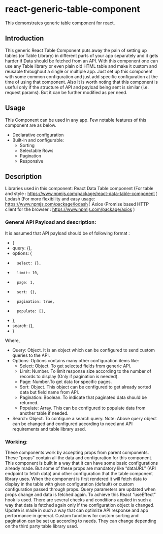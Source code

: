 # react-generic-table-component

This demonstrates generic table component for react.

## Introduction

This generic React Table Component puts away the pain of setting up tables (or Table Library) in different parts of your app separately and it gets harder if Data should be fetched from an API. With this component one can use any Table library or even plain old HTML table and make it custom and reusable throughout a single or multiple app. Just set up this component with some common configuration and just add specific configuration at the time of using that component.
Also It is worth noting that this component is useful only if the structure of API and payload being sent is similar (i.e. request params). But it can be further modified as per need.

## Usage

This Component can be used in any app. Few notable features of this component are as below.

-  Declarative configuration
-  Built-in and configurable:
   -  Sorting
   -  Selectable Rows
   -  Pagination
   -  Responsive

## Description

Libraries used in this component:
React Data Table component (For table and style : https://www.npmjs.com/package/react-data-table-component )
Lodash (For more flexibility and easy usage: https://www.npmjs.com/package/lodash )
Axios (Promise based HTTP client for the browser : https://www.npmjs.com/package/axios )

### General API Payload and description:

It is assumed that API payload should be of following format :

-  {
-  query: {},
-  options: {
-       select: {},
-       limit: 10,
-       page: 1,
-       sort: {},
-       pagination: true,
-       populate: [],
-  },
-  search: {},
-  }

Where,

-  Query: Object. It is an object which can be configured to send custom queries to the API.
-  Options: Options contains many other configuration items like:
   -  Select: Object. To get selected fields from generic API.
   -  Limit: Number. To limit response size according to the number of records to display (Only if pagination is needed).
   -  Page: Number.To get data for specific pages.
   -  Sort: Object. This object can be configured to get already sorted data but field name from API.
   -  Pagination: Boolean. To indicate that paginated data should be returned.
   -  Populate: Array. This can be configured to populate data from another table if needed.
-  Search: Object. To configure a search query.
   Note: Above query object can be changed and configured according to need and API requirements and table library used.

### Working:

These components work by accepting props from parent components. These “props” contain all the data and configuration for this component.
This component is built in a way that it can have some basic configurations already made. But some of these props are mandatory like “dataURL” (API endpoint to fetch data) and other configuration that the table component library uses.
When the component is first rendered it will fetch data to display in the table with given configuration (default) or custom configuration passed through props.
Query parameters are updated when props change and data is fetched again. To achieve this React “useEffect” hook is used. There are several checks and conditions applied in such a way that data is fetched again only if the configuration object is changed. Update is made in such a way that can optimize API response and app performance in general.
Custom functions for custom sorting and pagination can be set up according to needs. They can change depending on the third party table library used.
